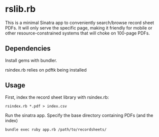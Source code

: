 # rslib.rb

This is a minimal Sinatra app to conveniently search/browse record sheet
PDFs. It will only serve the specific page, making it friendly for mobile
or other resource-constrained systems that will choke on 100-page
PDFs.

## Dependencies

Install gems with bundler.

rsindex.rb relies on pdftk being installed

## Usage

First, index the record sheet library with rsindex.rb:

```
rsindex.rb *.pdf > index.csv
```

Run the sinatra app. Specify the base directory containing PDFs (and the index)

```
bundle exec ruby app.rb /path/to/recordsheets/
